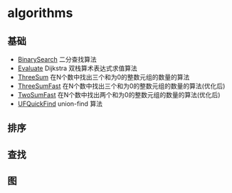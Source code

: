 # algorithms


## 基础

- [BinarySearch](/src/ch1/fundamentals/BinarySearch.java) 二分查找算法
- [Evaluate](/src/ch1/fundamentals/Evaluate.java) Dijkstra 双栈算术表达式求值算法
- [ThreeSum](/src/ch1/fundamentals/ThreeSum.java) 在N个数中找出三个和为0的整数元组的数量的算法
- [ThreeSumFast](/src/ch1/fundamentals/ThreeSumFast.java) 在N个数中找出三个和为0的整数元组的数量的算法(优化后)
- [TwoSumFast](/src/ch1/fundamentals/TwoSumFast.java) 在N个数中找出两个和为0的整数元组的数量的算法(优化后)
- [UFQuickFind](/src/ch1/fundamentals/UFQuickFind.java) union-find 算法

## 排序

## 查找

## 图